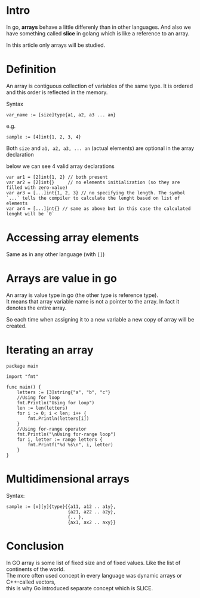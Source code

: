 # Intro

In go, **arrays** behave a little differenly than in other languages. 
And also we have something called **slice** in golang which is like a reference to an array.

In this article only arrays will be studied.

# Definition
An array is contiguous collection of variables of the same type. It is ordered and this order is reflected in the memory.

Syntax
```golang
var_name := [size]type{a1, a2, a3 ... an}
```

e.g.
```golang
sample := [4]int{1, 2, 3, 4}
```

Both `size` and `a1, a2, a3, ... an` (actual elements) are optional in the array declaration

below we can see 4 valid array declarations

```golang
var ar1 = [2]int{1, 2} // both present
var ar2 = [2]int{}     // no elements initialization (so they are filled with zero-value)
var ar3 = [...]int{1, 2, 3} // no specifying the length. The symbol `...` tells the compiler to calculate the lenght based on list of elements
var ar4 = [...]int{} // same as above but in this case the calculated lenght will be `0`
```

# Accessing array elements

Same as in any other language (with `[]`)

# Arrays are value in go
An array is value type in go (the other type is reference type). <br>
It means that array variable name is not a pointer to the array. In fact it denotes the entire array.

So each time when assigning it to a new variable a new copy of array will be created.

# Iterating an array

```golang
package main

import "fmt"

func main() {
    letters := [3]string{"a", "b", "c"}
    //Using for loop
    fmt.Println("Using for loop")
    len := len(letters)
    for i := 0; i < len; i++ {
        fmt.Println(letters[i])
    }
    //Using for-range operator
    fmt.Println("\nUsing for-range loop")
    for i, letter := range letters {
        fmt.Printf("%d %s\n", i, letter)
    }
}
```

# Multidimensional arrays

Syntax:
```golang
sample := [x][y]{type}{{a11, a12 .. a1y},
                       {a21, a22 .. a2y},
                       {.. },
                       {ax1, ax2 .. axy}} 
```

# Conclusion
In GO array is some list of fixed size and of fixed values. Like the list of continents of the world. <br>
The more often used concept in every language was dynamic arrays or C++-called vectors, <br>
this is why Go introduced separate concept which is SLICE.